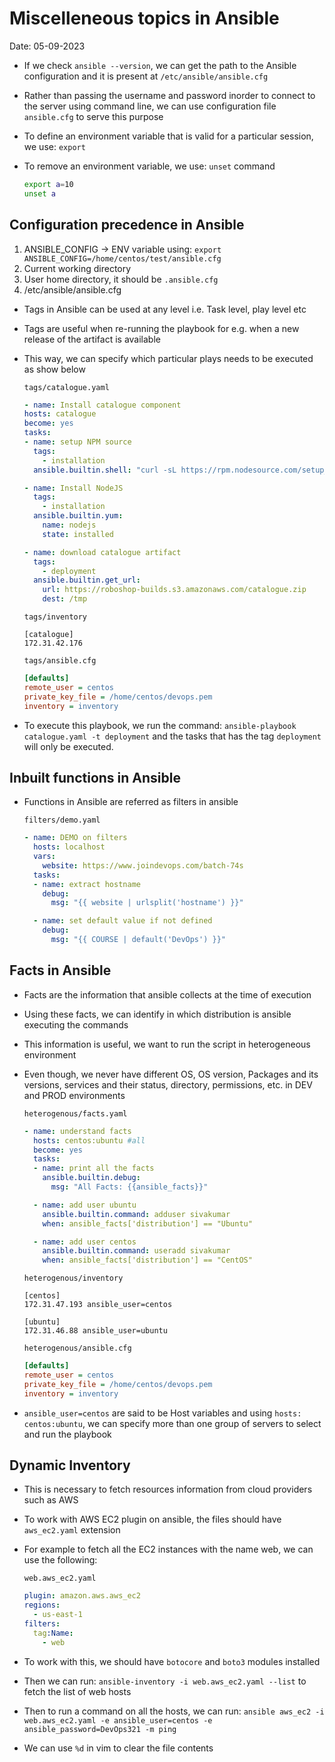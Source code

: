 # Miscelleneous topics in Ansible

Date: 05-09-2023

- If we check `ansible --version`, we can get the path to the Ansible configuration and it is present at `/etc/ansible/ansible.cfg`
- Rather than passing the username and password inorder to connect to the server using command line, we can use configuration file `ansible.cfg` to serve this purpose
- To define an environment variable that is valid for a particular session, we use: `export`
- To remove an environment variable, we use: `unset` command

  ```bash
  export a=10
  unset a
  ```

## Configuration precedence in Ansible

1. ANSIBLE_CONFIG -> ENV variable using: `export ANSIBLE_CONFIG=/home/centos/test/ansible.cfg`
2. Current working directory
3. User home directory, it should be `.ansible.cfg`
4. /etc/ansible/ansible.cfg

- Tags in Ansible can be used at any level i.e. Task level, play level etc
- Tags are useful when re-running the playbook for e.g. when a  new release of the artifact is available
- This way, we can specify which particular plays needs to be executed as show below

  `tags/catalogue.yaml`

  ```yaml
  - name: Install catalogue component
  hosts: catalogue
  become: yes
  tasks:
  - name: setup NPM source
    tags:
      - installation
    ansible.builtin.shell: "curl -sL https://rpm.nodesource.com/setup_lts.x | bash"

  - name: Install NodeJS
    tags:
      - installation
    ansible.builtin.yum:
      name: nodejs
      state: installed

  - name: download catalogue artifact
    tags:
      - deployment
    ansible.builtin.get_url:
      url: https://roboshop-builds.s3.amazonaws.com/catalogue.zip
      dest: /tmp
  ```

  `tags/inventory`

  ```inventory
  [catalogue]
  172.31.42.176
  ```

  `tags/ansible.cfg`

  ```cfg
  [defaults]
  remote_user = centos
  private_key_file = /home/centos/devops.pem
  inventory = inventory
  ```

- To execute this playbook, we run the command: `ansible-playbook catalogue.yaml -t deployment` and the tasks that has the tag `deployment` will only be executed.

## Inbuilt functions in Ansible

- Functions in Ansible are referred as filters in ansible

  `filters/demo.yaml`

  ```yaml
  - name: DEMO on filters
    hosts: localhost
    vars:
      website: https://www.joindevops.com/batch-74s
    tasks:
    - name: extract hostname
      debug:
        msg: "{{ website | urlsplit('hostname') }}"

    - name: set default value if not defined
      debug:
        msg: "{{ COURSE | default('DevOps') }}"
  ```

## Facts in Ansible

- Facts are the information that ansible collects at the time of execution
- Using these facts, we can identify in which distribution is ansible executing the commands
- This information is useful, we want to run the script in heterogeneous environment
- Even though, we never have different OS, OS version, Packages and its versions, services and their status, directory, permissions, etc. in DEV and PROD environments

  `heterogenous/facts.yaml`

  ```yaml
  - name: understand facts
    hosts: centos:ubuntu #all
    become: yes
    tasks:
    - name: print all the facts
      ansible.builtin.debug:
        msg: "All Facts: {{ansible_facts}}"

    - name: add user ubuntu
      ansible.builtin.command: adduser sivakumar
      when: ansible_facts['distribution'] == "Ubuntu"

    - name: add user centos
      ansible.builtin.command: useradd sivakumar
      when: ansible_facts['distribution'] == "CentOS"
  ```

  `heterogenous/inventory`

  ```inventory
  [centos]
  172.31.47.193 ansible_user=centos

  [ubuntu]
  172.31.46.88 ansible_user=ubuntu
  ```

  `heterogenous/ansible.cfg`

  ```cfg
  [defaults]
  remote_user = centos
  private_key_file = /home/centos/devops.pem
  inventory = inventory
  ```

- `ansible_user=centos` are said to be Host variables and using `hosts: centos:ubuntu`, we can specify more than one group of servers to select and run the playbook

## Dynamic Inventory

- This is necessary to fetch resources information from cloud providers such as AWS
- To work with AWS EC2 plugin on ansible, the files should have `aws_ec2.yaml` extension
- For example to fetch all the EC2 instances with the name web, we can use the following:

  `web.aws_ec2.yaml`

  ```yaml
  plugin: amazon.aws.aws_ec2
  regions:
    - us-east-1
  filters:
    tag:Name:
      - web
  ```

- To work with this, we should have `botocore` and `boto3` modules installed
- Then we can run: `ansible-inventory -i web.aws_ec2.yaml --list` to fetch the list of web hosts
- Then to run a command on all the hosts, we can run: `ansible aws_ec2 -i web.aws_ec2.yaml -e ansible_user=centos -e ansible_password=DevOps321 -m ping`
- We can use `%d` in vim to clear the file contents
